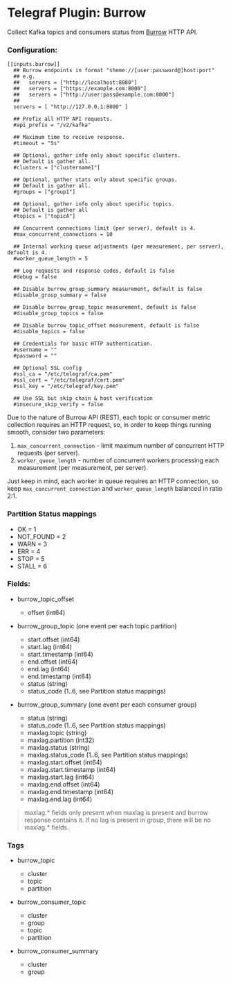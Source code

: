 # Telegraf Plugin: Burrow

Collect Kafka topics and consumers status
from [Burrow](https://github.com/linkedin/Burrow) HTTP API.

### Configuration:

```
[[inputs.burrow]]
  ## Burrow endpoints in format "sheme://[user:password@]host:port"
  ## e.g.
  ##   servers = ["http://localhost:8080"]
  ##   servers = ["https://example.com:8000"]
  ##   servers = ["http://user:pass@example.com:8000"]
  ##
  servers = [ "http://127.0.0.1:8000" ]

  ## Prefix all HTTP API requests.
  #api_prefix = "/v2/kafka"

  ## Maximum time to receive response.
  #timeout = "5s"

  ## Optional, gather info only about specific clusters.
  ## Default is gather all.
  #clusters = ["clustername1"]

  ## Optional, gather stats only about specific groups.
  ## Default is gather all.
  #groups = ["group1"]

  ## Optional, gather info only about specific topics.
  ## Default is gather all
  #topics = ["topicA"]

  ## Concurrent connections limit (per server), default is 4.
  #max_concurrent_connections = 10

  ## Internal working queue adjustments (per measurement, per server), default is 4.
  #worker_queue_length = 5

  ## Log requests and response codes, default is false
  #debug = false

  ## Disable burrow_group_summary measurement, default is false
  #disable_group_summary = false

  ## Disable burrow_group_topic measurement, default is false
  #disable_group_topics = false

  ## Disable burrow_topic_offset measurement, default is false
  #disable_topics = false

  ## Credentials for basic HTTP authentication.
  #username = ""
  #password = ""

  ## Optional SSL config
  #ssl_ca = "/etc/telegraf/ca.pem"
  #ssl_cert = "/etc/telegraf/cert.pem"
  #ssl_key = "/etc/telegraf/key.pem"

  ## Use SSL but skip chain & host verification
  #insecure_skip_verify = false
```

Due to the nature of Burrow API (REST), each topic or consumer metric
collection requires an HTTP request, so, in order to keep things running
smooth, consider two parameters:

1. `max_concurrent_connection` - limit maximum number of concurrent HTTP
requests (per server).
2. `worker_queue_length` - number of concurrent workers processing
each measurement (per measurement, per server).

Just keep in mind, each worker in queue requires an HTTP connection,
so keep `max_concurrent_connection` and `worker_queue_length` balanced
in ratio 2:1.

### Partition Status mappings

* OK = 1
* NOT_FOUND = 2
* WARN = 3
* ERR = 4
* STOP = 5
* STALL = 6

### Fields:

- burrow_topic_offset
  - offset (int64)

- burrow_group_topic (one event per each topic partition)
  - start.offset (int64)
  - start.lag (int64)
  - start.timestamp (int64)
  - end.offset (int64)
  - end.lag (int64)
  - end.timestamp (int64)
  - status (string)
  - status_code (1..6, see Partition status mappings)

- burrow_group_summary (one event per each consumer group)
  - status (string)
  - status_code (1..6, see Partition status mappings)
  - maxlag.topic (string)
  - maxlag.partition (int32)
  - maxlag.status (string)
  - maxlag.status_code (1..6, see Partition status mappings)
  - maxlag.start.offset (int64)
  - maxlag.start.timestamp (int64)
  - maxlag.start.lag (int64)
  - maxlag.end.offset (int64)
  - maxlag.end.timestamp (int64)
  - maxlag.end.lag (int64)

> maxlag.* fields only present when maxlag is present and burrow response
contains it. If no lag is present in group, there will be no maxlag.* fields.


### Tags

- burrow_topic
  - cluster
  - topic
  - partition

- burrow_consumer_topic
  - cluster
  - group
  - topic
  - partition

- burrow_consumer_summary
  - cluster
  - group

